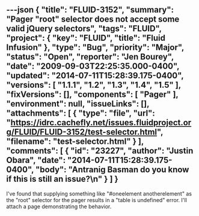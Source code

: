 ---json
{
  "title": "FLUID-3152",
  "summary": "Pager \"root\" selector does not accept some valid jQuery selectors",
  "tags": "FLUID",
  "project": {
    "key": "FLUID",
    "title": "Fluid Infusion"
  },
  "type": "Bug",
  "priority": "Major",
  "status": "Open",
  "reporter": "Jen Bourey",
  "date": "2009-09-03T22:25:35.000-0400",
  "updated": "2014-07-11T15:28:39.175-0400",
  "versions": [
    "1.1.1",
    "1.2",
    "1.3",
    "1.4",
    "1.5"
  ],
  "fixVersions": [],
  "components": [
    "Pager"
  ],
  "environment": null,
  "issueLinks": [],
  "attachments": [
    {
      "type": "file",
      "url": "https://idrc.cachefly.net/issues.fluidproject.org/FLUID/FLUID-3152/test-selector.html",
      "filename": "test-selector.html"
    }
  ],
  "comments": [
    {
      "id": "23227",
      "author": "Justin Obara",
      "date": "2014-07-11T15:28:39.175-0400",
      "body": "Antranig Basman do you know if this is still an issue?\n"
    }
  ]
}
---
I've found that supplying something like "#oneelement anotherelement" as the "root" selector for the pager results in a "table is undefined" error.  I'll attach a page demonstrating the behavior.

        